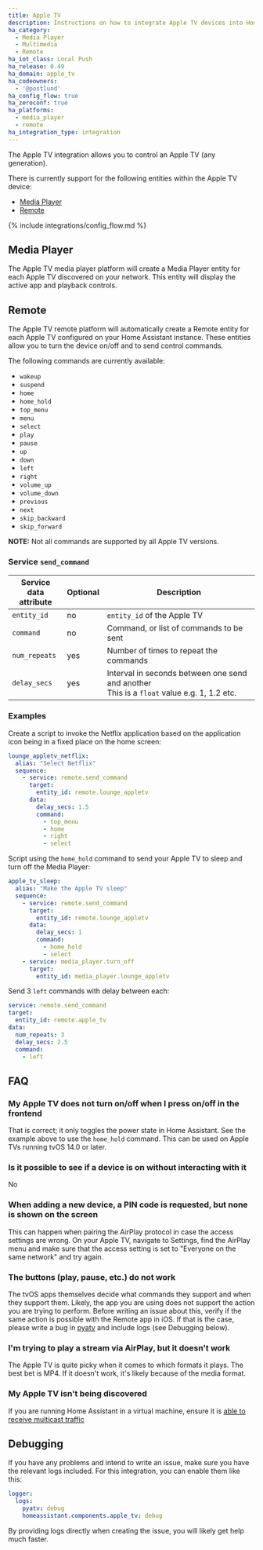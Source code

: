 ```yaml
---
title: Apple TV
description: Instructions on how to integrate Apple TV devices into Home Assistant.
ha_category:
  - Media Player
  - Multimedia
  - Remote
ha_iot_class: Local Push
ha_release: 0.49
ha_domain: apple_tv
ha_codeowners:
  - '@postlund'
ha_config_flow: true
ha_zeroconf: true
ha_platforms:
  - media_player
  - remote
ha_integration_type: integration
---
```


The Apple TV integration allows you to control an Apple TV (any generation).

There is currently support for the following entities within the Apple TV device:

- [Media Player](#media_player)
- [Remote](#remote)

{% include integrations/config_flow.md %}

## Media Player

The Apple TV media player platform will create a Media Player entity for each
Apple TV discovered on your network.
This entity will display the active app and playback controls.

## Remote

The Apple TV remote platform will automatically create a Remote entity for each Apple TV
configured on your Home Assistant instance.
These entities allow you to turn the device on/off and to send control commands.

The following commands are currently available:

- `wakeup`
- `suspend`
- `home`
- `home_hold`
- `top_menu`
- `menu`
- `select`
- `play`
- `pause`
- `up`
- `down`
- `left`
- `right`
- `volume_up`
- `volume_down`
- `previous`
- `next`
- `skip_backward`
- `skip_forward`

**NOTE:** Not all commands are supported by all Apple TV versions.

### Service `send_command`

| Service data<br>attribute | Optional | Description  |
| ------------------------- | -------- | ------------ |
| `entity_id`               | no       | `entity_id` of the Apple TV |
| `command`                 | no       | Command, or list of commands to be sent |
| `num_repeats`             | yes      | Number of times to repeat the commands |
| `delay_secs`              | yes      | Interval in seconds between one send and another <br> This is a `float` value e.g. 1, 1.2 etc. |

### Examples

Create a script to invoke the Netflix application based on the application icon
being in a fixed place on the home screen:

```yaml
lounge_appletv_netflix:
  alias: "Select Netflix"
  sequence:
    - service: remote.send_command
      target:
        entity_id: remote.lounge_appletv
      data:
        delay_secs: 1.5
        command:
          - top_menu
          - home
          - right
          - select
```

Script using the `home_hold` command to send your Apple TV to sleep and turn off
the Media Player:

```yaml
apple_tv_sleep:
  alias: "Make the Apple TV sleep"
  sequence:
    - service: remote.send_command
      target:
        entity_id: remote.lounge_appletv
      data:
        delay_secs: 1
        command:
          - home_hold
          - select
    - service: media_player.turn_off
      target:
        entity_id: media_player.lounge_appletv
```

Send 3 `left` commands with delay between each:

```yaml
service: remote.send_command
target:
  entity_id: remote.apple_tv
data:
  num_repeats: 3
  delay_secs: 2.5
  command:
    - left
```

## FAQ

### My Apple TV does not turn on/off when I press on/off in the frontend

That is correct; it only toggles the power state in Home Assistant. See the
example above to use the `home_hold` command. This can be used on Apple TVs
running tvOS 14.0 or later.

### Is it possible to see if a device is on without interacting with it

No

### When adding a new device, a PIN code is requested, but none is shown on the screen

This can happen when pairing the AirPlay protocol in case the access settings are wrong. On your
Apple TV, navigate to Settings, find the AirPlay menu and make sure that the access setting
is set to "Everyone on the same network" and try again.

### The buttons (play, pause, etc.) do not work

The tvOS apps themselves decide what commands they support and when they support
them. Likely, the app you are using does not support the action you are trying
to perform. Before writing an issue about this, verify if the same action is possible with the
Remote app in iOS. If that is the case, please write a bug in
[pyatv](https://github.com/postlund/pyatv/issues/new?assignees=&labels=bug&template=bug_report.yml)
and include logs (see Debugging below).

### I'm trying to play a stream via AirPlay, but it doesn't work

The Apple TV is quite picky when it comes to which formats it plays. The best bet is MP4. If it doesn't
work, it's likely because of the media format.

### My Apple TV isn't being discovered

If you are running Home Assistant in a virtual machine, ensure it is
[able to receive multicast traffic](https://www.home-assistant.io/integrations/zeroconf/#libvirt-virtual-machine-with-macvtap-adapter)

## Debugging

If you have any problems and intend to write an issue, make sure you have the
relevant logs included. For this integration, you can enable them like this:

```yaml
logger:
  logs:
    pyatv: debug
    homeassistant.components.apple_tv: debug
```

By providing logs directly when creating the issue, you will likely get help
much faster.
